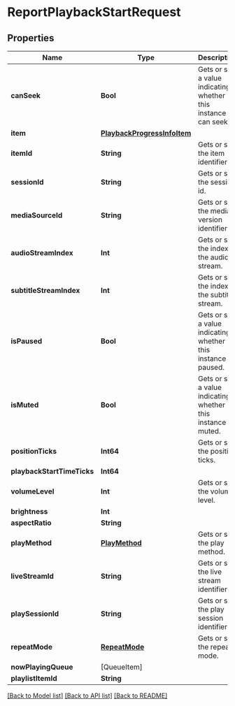 # ReportPlaybackStartRequest

## Properties
Name | Type | Description | Notes
------------ | ------------- | ------------- | -------------
**canSeek** | **Bool** | Gets or sets a value indicating whether this instance can seek. | [optional] 
**item** | [**PlaybackProgressInfoItem**](PlaybackProgressInfoItem.md) |  | [optional] 
**itemId** | **String** | Gets or sets the item identifier. | [optional] 
**sessionId** | **String** | Gets or sets the session id. | [optional] 
**mediaSourceId** | **String** | Gets or sets the media version identifier. | [optional] 
**audioStreamIndex** | **Int** | Gets or sets the index of the audio stream. | [optional] 
**subtitleStreamIndex** | **Int** | Gets or sets the index of the subtitle stream. | [optional] 
**isPaused** | **Bool** | Gets or sets a value indicating whether this instance is paused. | [optional] 
**isMuted** | **Bool** | Gets or sets a value indicating whether this instance is muted. | [optional] 
**positionTicks** | **Int64** | Gets or sets the position ticks. | [optional] 
**playbackStartTimeTicks** | **Int64** |  | [optional] 
**volumeLevel** | **Int** | Gets or sets the volume level. | [optional] 
**brightness** | **Int** |  | [optional] 
**aspectRatio** | **String** |  | [optional] 
**playMethod** | [**PlayMethod**](PlayMethod.md) | Gets or sets the play method. | [optional] 
**liveStreamId** | **String** | Gets or sets the live stream identifier. | [optional] 
**playSessionId** | **String** | Gets or sets the play session identifier. | [optional] 
**repeatMode** | [**RepeatMode**](RepeatMode.md) | Gets or sets the repeat mode. | [optional] 
**nowPlayingQueue** | [QueueItem] |  | [optional] 
**playlistItemId** | **String** |  | [optional] 

[[Back to Model list]](../README.md#documentation-for-models) [[Back to API list]](../README.md#documentation-for-api-endpoints) [[Back to README]](../README.md)


